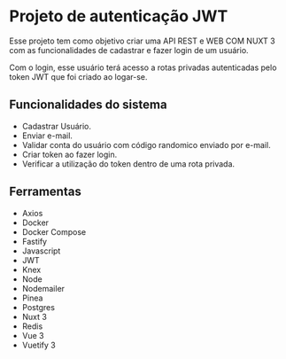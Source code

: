 <div>  
  <div>
      <h1> Projeto de autenticação JWT</h1>
      <p>
          Esse projeto tem como objetivo  criar uma API REST  e WEB COM NUXT 3 com as funcionalidades de cadastrar e fazer login de um usuário.
      </p>
      <p>
         Com o login, esse usuário terá acesso a rotas privadas autenticadas pelo token JWT que foi criado ao logar-se.
      </p>
  </div>  
  
  <div>
      <h2>Funcionalidades do sistema</h2>
      <ul>
          <li>Cadastrar Usuário.</li>
          <li>Enviar e-mail.</li>
          <li>Validar conta do usuário com código randomico enviado por e-mail.</li>
          <li>Criar token ao fazer login.</li>
          <li>Verificar a utilização do token dentro de uma rota privada.</li>
      </ul>
  </div>   

  <div>
    <h2>Ferramentas</h2>
      <ul>
          <li>Axios</li>
          <li>Docker</li>
          <li>Docker Compose</li>
          <li>Fastify</li>
          <li>Javascript</li>
          <li>JWT</li>
          <li>Knex</li>
          <li>Node</li>
          <li>Nodemailer</li>
          <li>Pinea</li>
          <li>Postgres</li>
          <li>Nuxt 3</li>
          <li>Redis</li>
          <li>Vue 3</li>
          <li>Vuetify 3</li>
      </ul>
  </div>
</div>

    
   
        
    
    
    

